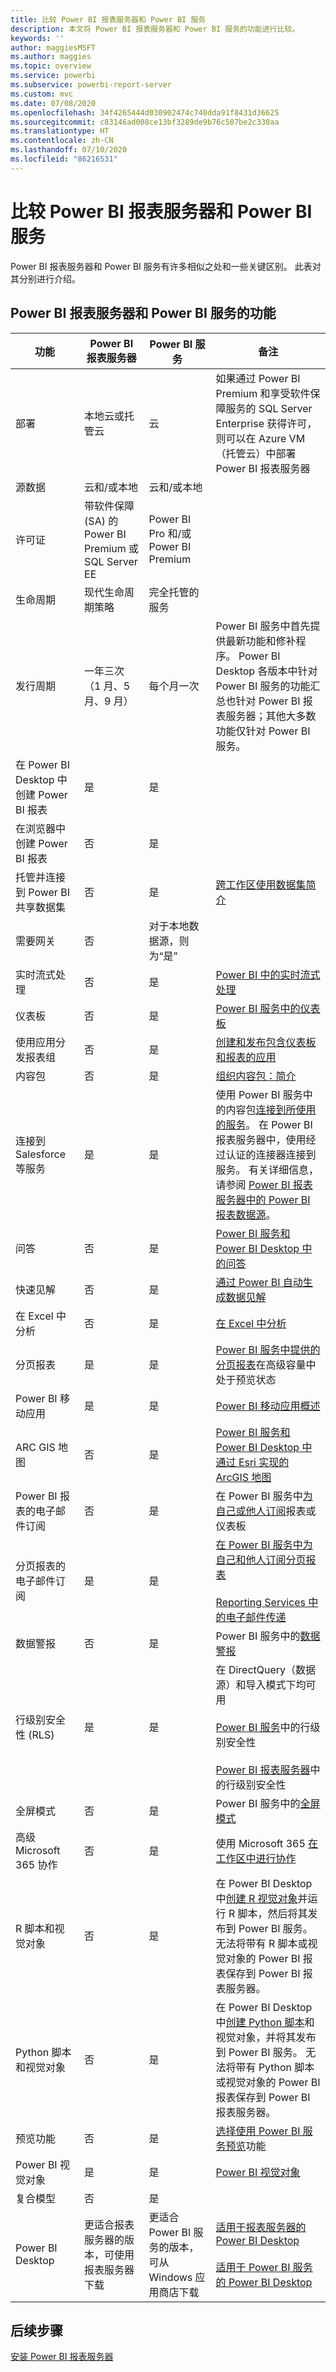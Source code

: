 ```yaml
---
title: 比较 Power BI 报表服务器和 Power BI 服务
description: 本文将 Power BI 报表服务器和 Power BI 服务的功能进行比较。
keywords: ''
author: maggiesMSFT
ms.author: maggies
ms.topic: overview
ms.service: powerbi
ms.subservice: powerbi-report-server
ms.custom: mvc
ms.date: 07/08/2020
ms.openlocfilehash: 34f4265444d030902474c740dda91f8431d36625
ms.sourcegitcommit: c83146ad008ce13bf3289de9b76c507be2c330aa
ms.translationtype: HT
ms.contentlocale: zh-CN
ms.lasthandoff: 07/10/2020
ms.locfileid: "86216531"
---
```

# <a name="comparing-power-bi-report-server-and-the-power-bi-service"></a>比较 Power BI 报表服务器和 Power BI 服务

Power BI 报表服务器和 Power BI 服务有许多相似之处和一些关键区别。 此表对其分别进行介绍。

## <a name="features-of-power-bi-report-server-and-the-power-bi-service"></a>Power BI 报表服务器和 Power BI 服务的功能

| 功能 | Power BI 报表服务器 | Power BI 服务 | 备注 |
|---------|---------|---------|---------|
| 部署 | 本地云或托管云 | 云 | 如果通过 Power BI Premium 和享受软件保障服务的 SQL Server Enterprise 获得许可，则可以在 Azure VM（托管云）中部署 Power BI 报表服务器|
| 源数据 | 云和/或本地 | 云和/或本地 |  |
| 许可证 | 带软件保障 (SA) 的 Power BI Premium 或 SQL Server EE | Power BI Pro 和/或 Power BI Premium | |  
| 生命周期 | 现代生命周期策略 | 完全托管的服务 |  |
| 发行周期 | 一年三次（1 月、5 月、9 月） | 每个月一次 | Power BI 服务中首先提供最新功能和修补程序。 Power BI Desktop 各版本中针对 Power BI 服务的功能汇总也针对 Power BI 报表服务器；其他大多数功能仅针对 Power BI 服务。 |
| 在 Power BI Desktop 中创建 Power BI 报表 | 是 | 是 |  |
| 在浏览器中创建 Power BI 报表 | 否 | 是 |  |
| 托管并连接到 Power BI 共享数据集 | 否 | 是 | [跨工作区使用数据集简介](../connect-data/service-datasets-across-workspaces.md) |
| 需要网关 | 否 | 对于本地数据源，则为“是” |  |
| 实时流式处理 | 否 | 是 | [Power BI 中的实时流式处理](../connect-data/service-real-time-streaming.md) |
| 仪表板 | 否 | 是 | [Power BI 服务中的仪表板](../consumer/end-user-dashboards.md) |
| 使用应用分发报表组 | 否 | 是 | [创建和发布包含仪表板和报表的应用](../collaborate-share/service-create-distribute-apps.md) |
| 内容包 | 否 | 是 | [组织内容包：简介](../collaborate-share/service-organizational-content-pack-introduction.md) |
| 连接到 Salesforce 等服务 | 是 | 是 | 使用 Power BI 服务中的内容包[连接到所使用的服务](../connect-data/service-connect-to-services.md)。 在 Power BI 报表服务器中，使用经过认证的连接器连接到服务。 有关详细信息，请参阅 [Power BI 报表服务器中的 Power BI 报表数据源](data-sources.md)。 |
| 问答 | 否 | 是 | [Power BI 服务和 Power BI Desktop 中的问答](../create-reports/power-bi-tutorial-q-and-a.md) 
| 快速见解 | 否 | 是 | [通过 Power BI 自动生成数据见解](../consumer/end-user-insights.md) |
| 在 Excel 中分析 | 否 | 是 | [在 Excel 中分析](../collaborate-share/service-analyze-in-excel.md) 
| 分页报表 | 是 | 是 | [Power BI 服务中提供的分页报表](../paginated-reports/paginated-reports-report-builder-power-bi.md)在高级容量中处于预览状态 |
| Power BI 移动应用 | 是 | 是 | [Power BI 移动应用概述](../consumer/mobile/mobile-apps-for-mobile-devices.md) |
| ARC GIS 地图 | 否 | 是 | [Power BI 服务和 Power BI Desktop 中通过 Esri 实现的 ArcGIS 地图](../visuals/power-bi-visualization-arcgis.md) |
| Power BI 报表的电子邮件订阅 | 否 | 是 | 在 Power BI 服务中[为自己或他人订阅](../collaborate-share/service-report-subscribe.md)报表或仪表板 |
| 分页报表的电子邮件订阅 | 是 | 是 | [在 Power BI 服务中为自己和他人订阅分页报表](../consumer/paginated-reports-subscriptions.md)<br><br>[Reporting Services 中的电子邮件传递](https://docs.microsoft.com/sql/reporting-services/working-with-subscriptions-web-portal)  |
| 数据警报 | 否 | 是 | Power BI 服务中的[数据警报](../create-reports/service-set-data-alerts.md)
| 行级别安全性 (RLS) | 是 | 是 | 在 DirectQuery（数据源）和导入模式下均可用 <br><br>[Power BI 服务](../admin/service-admin-rls.md)中的行级别安全性 <br><br>[Power BI 报表服务器](row-level-security-report-server.md)中的行级别安全性 |
| 全屏模式 | 否 | 是 | Power BI 服务中的[全屏模式](../consumer/end-user-focus.md) |
| 高级 Microsoft 365 协作 | 否 | 是 | 使用 Microsoft 365 [在工作区中进行协作](../collaborate-share/service-collaborate-power-bi-workspace.md) |
| R 脚本和视觉对象 | 否 | 是 | 在 Power BI Desktop 中[创建 R 视觉对象](../create-reports/desktop-r-visuals.md)并运行 R 脚本，然后将其发布到 Power BI 服务。 无法将带有 R 脚本或视觉对象的 Power BI 报表保存到 Power BI 报表服务器。  |
| Python 脚本和视觉对象 | 否 | 是 | 在 Power BI Desktop 中[创建 Python 脚本](../connect-data/desktop-python-scripts.md)和视觉对象，并将其发布到 Power BI 服务。 无法将带有 Python 脚本或视觉对象的 Power BI 报表保存到 Power BI 报表服务器。 |
| 预览功能 | 否 | 是 | [选择使用 Power BI 服务预览](../consumer/end-user-preview-features.md)功能 |
| Power BI 视觉对象 | 是 | 是 | [Power BI 视觉对象](../developer/visuals/power-bi-custom-visuals.md) |
| 复合模型 | 否 | 是 |
| Power BI Desktop | 更适合报表服务器的版本，可使用报表服务器下载 | 更适合 Power BI 服务的版本，可从 Windows 应用商店下载 | [适用于报表服务器的 Power BI Desktop](https://powerbi.microsoft.com/report-server/) <br><br> [适用于 Power BI 服务的 Power BI Desktop](https://aka.ms/pbidesktopstore) |

## <a name="next-steps"></a>后续步骤

[安装 Power BI 报表服务器](install-report-server.md)







